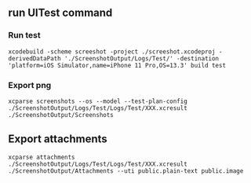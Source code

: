 ## run UITest command

### Run test
```
xcodebuild -scheme screeshot -project ./screeshot.xcodeproj -derivedDataPath './ScreenshotOutput/Logs/Test/' -destination 'platform=iOS Simulator,name=iPhone 11 Pro,OS=13.3' build test
```

### Export png
```
xcparse screenshots --os --model --test-plan-config ./ScreenshotOutput/Logs/Test/Logs/Test/XXX.xcresult ./ScreenshotOutput/Screenshots
```

## Export attachments
```
xcparse attachments ./ScreenshotOutput/Logs/Test/Logs/Test/XXX.xcresult ./ScreenshotOutput/Attachments --uti public.plain-text public.image
```
